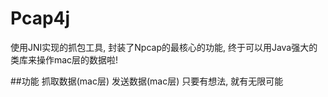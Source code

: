 # Pcap4j
使用JNI实现的抓包工具, 封装了Npcap的最核心的功能, 终于可以用Java强大的类库来操作mac层的数据啦!

##功能
  抓取数据(mac层)
  发送数据(mac层)
只要有想法, 就有无限可能
